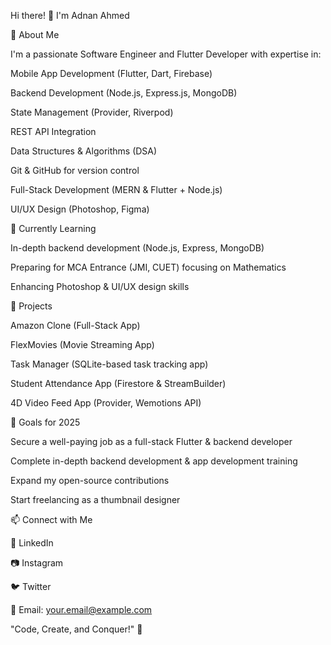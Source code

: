 Hi there! 👋 I'm Adnan Ahmed

🚀 About Me

I'm a passionate Software Engineer and Flutter Developer with expertise in:

Mobile App Development (Flutter, Dart, Firebase)

Backend Development (Node.js, Express.js, MongoDB)

State Management (Provider, Riverpod)

REST API Integration

Data Structures & Algorithms (DSA)

Git & GitHub for version control

Full-Stack Development (MERN & Flutter + Node.js)

UI/UX Design (Photoshop, Figma)

🌱 Currently Learning

In-depth backend development (Node.js, Express, MongoDB)

Preparing for MCA Entrance (JMI, CUET) focusing on Mathematics

Enhancing Photoshop & UI/UX design skills

📌 Projects

Amazon Clone (Full-Stack App)

FlexMovies (Movie Streaming App)

Task Manager (SQLite-based task tracking app)

Student Attendance App (Firestore & StreamBuilder)

4D Video Feed App (Provider, Wemotions API)

🎯 Goals for 2025

Secure a well-paying job as a full-stack Flutter & backend developer

Complete in-depth backend development & app development training

Expand my open-source contributions

Start freelancing as a thumbnail designer

📫 Connect with Me

💼 LinkedIn

📷 Instagram

🐦 Twitter

📩 Email: your.email@example.com

"Code, Create, and Conquer!" 🚀

